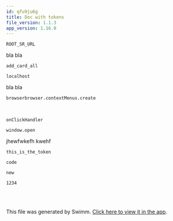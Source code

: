 ```yaml
---
id: qfu9ju6g
title: Doc with tokens
file_version: 1.1.3
app_version: 1.16.0
---
```


`ROOT_SR_URL`<swm-token data-swm-token=":src/background.js:6:2:2:`const ROOT_SR_URL = &#39;localhost:8080&#39;;`"/>

bla bla

`add_card_all`<swm-token data-swm-token=":src/background.js:9:11:11:`  if (info.menuItemId == &#39;add_card_all&#39;) {`"/>

`localhost`<swm-token data-swm-token=":src/background.js:6:7:7:`const ROOT_SR_URL = &#39;localhost:8080&#39;;`"/>

bla bla

`browser`<swm-token data-swm-token=":src/background.js:42:4:4:`  title: browser.i18n.getMessage(&quot;menuAddCardSelectionFront&quot;),`"/>`browser.contextMenus.create`<swm-token data-swm-token=":src/background.js:40:0:4:`browser.contextMenus.create({`"/>

<br/>

`onClickHandler`<swm-token data-swm-token=":src/test.js:1:2:2:`function onClickHandler(info) {`"/>

`window.open`<swm-token data-swm-token=":src/test.js:8:1:3:`    window.open(urlQueary, &quot;_blank&quot;);`"/>

jhewfwkefh kwehf

`this_is_the_token`<swm-token data-swm-token=":src/test-me1.js:7:6:6:`// bla bla this_is_the_token bla bla`"/>

`code`<swm-token data-swm-token=":src/test-me1.js:6:3:3:`//more code to test`"/>

`new`<swm-token data-swm-token=":src/test.js:4:5:5:`      type: &quot;new&quot;,`"/>

`1234`<swm-token data-swm-token=":src/test-me1.js:10:5:5:`console.log(&quot;1234&quot;);`"/>

<br/>

<br/>

This file was generated by Swimm. [Click here to view it in the app](https://swimm-web-app.web.app/repos/Z2l0aHViJTNBJTNBc3ItZXh0ZW5zaW9uJTNBJTNBZG91ZWs=/docs/qfu9ju6g).
